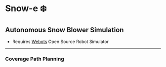 # Snow-e :snowflake:
## Autonomous Snow Blower Simulation

* Requires [Webots](https://www.cyberbotics.com/) Open Source Robot Simulator

---

### Coverage Path Planning

